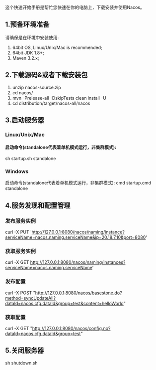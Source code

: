 这个快速开始手册是帮忙您快速在你的电脑上，下载安装并使用Nacos。

## 1.预备环境准备
请确保是在环境中安装使用:

1. 64bit OS, Linux/Unix/Mac is recommended;
2. 64bit JDK 1.8+;
3. Maven 3.2.x;

## 2.下载源码&或者下载安装包

1. unzip nacos-source.zip
2. cd nacos/
3. mvn -Prelease-all -DskipTests clean install -U
4. cd distribution/target/nacos-all/nacos

## 3.启动服务器
### Linux/Unix/Mac 
#### 启动命令(standalone代表着单机模式运行，非集群模式): 
sh startup.sh standalone

### Windows
启动命令(standalone代表着单机模式运行，非集群模式):
cmd startup.cmd standalone

## 4.服务发现和配置管理
### 发布服务实例
curl -X PUT 'http://127.0.0.1:8080/nacos/naming/instance?serviceName=nacos.naming.serviceName&ip=20.18.7.10&port=8080'

### 获取服务实例
curl -X GET http://127.0.0.1:8080/nacos/naming/instances?serviceName=nacos.naming.serviceName'

### 发布配置
curl -X POST "http://127.0.0.1:8080/nacos/basestone.do?method=syncUpdateAll?dataId=nacos.cfg.dataId&group=test&content=helloWorld" 

### 获取配置
curl  -X GET "http://127.0.0.1:8080/nacos/config.no?dataId=nacos.cfg.dataId&group=test"     

## 5.关闭服务器
sh shutdown.sh
